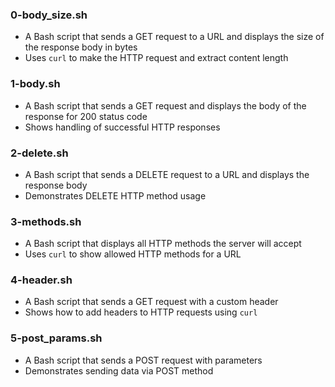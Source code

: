 ### 0-body_size.sh
- A Bash script that sends a GET request to a URL and displays the size of the response body in bytes
- Uses `curl` to make the HTTP request and extract content length

### 1-body.sh
- A Bash script that sends a GET request and displays the body of the response for 200 status code
- Shows handling of successful HTTP responses

### 2-delete.sh
- A Bash script that sends a DELETE request to a URL and displays the response body
- Demonstrates DELETE HTTP method usage

### 3-methods.sh
- A Bash script that displays all HTTP methods the server will accept
- Uses `curl` to show allowed HTTP methods for a URL

### 4-header.sh
- A Bash script that sends a GET request with a custom header
- Shows how to add headers to HTTP requests using `curl`

### 5-post_params.sh
- A Bash script that sends a POST request with parameters
- Demonstrates sending data via POST method
